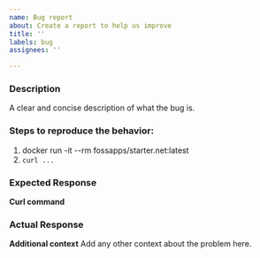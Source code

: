 ```yaml
---
name: Bug report
about: Create a report to help us improve
title: ''
labels: bug
assignees: ''

---
```


### Description
A clear and concise description of what the bug is.

### Steps to reproduce the behavior:
1. docker run -it --rm fossapps/starter.net:latest
2. `curl ...`

### Expected Response
**Curl command**

### Actual Response
**Additional context**
Add any other context about the problem here.
